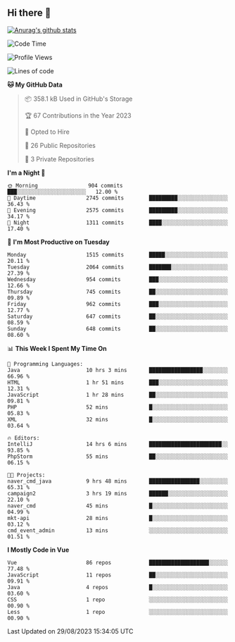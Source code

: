 ## Hi there 👋

[![Anurag's github stats](https://github-readme-stats.vercel.app/api?username=Songwonseok)](https://github.com/anuraghazra/github-readme-stats)



<!--START_SECTION:waka-->
![Code Time](http://img.shields.io/badge/Code%20Time-2%2C481%20hrs%2044%20mins-blue)

![Profile Views](http://img.shields.io/badge/Profile%20Views-1-blue)

![Lines of code](https://img.shields.io/badge/From%20Hello%20World%20I%27ve%20Written-35.0%20million%20lines%20of%20code-blue)

**🐱 My GitHub Data** 

> 📦 358.1 kB Used in GitHub's Storage 
 > 
> 🏆 67 Contributions in the Year 2023
 > 
> 💼 Opted to Hire
 > 
> 📜 26 Public Repositories 
 > 
> 🔑 3 Private Repositories 
 > 
**I'm a Night 🦉** 

```text
🌞 Morning                904 commits         ███░░░░░░░░░░░░░░░░░░░░░░   12.00 % 
🌆 Daytime                2745 commits        █████████░░░░░░░░░░░░░░░░   36.43 % 
🌃 Evening                2575 commits        █████████░░░░░░░░░░░░░░░░   34.17 % 
🌙 Night                  1311 commits        ████░░░░░░░░░░░░░░░░░░░░░   17.40 % 
```
📅 **I'm Most Productive on Tuesday** 

```text
Monday                   1515 commits        █████░░░░░░░░░░░░░░░░░░░░   20.11 % 
Tuesday                  2064 commits        ███████░░░░░░░░░░░░░░░░░░   27.39 % 
Wednesday                954 commits         ███░░░░░░░░░░░░░░░░░░░░░░   12.66 % 
Thursday                 745 commits         ██░░░░░░░░░░░░░░░░░░░░░░░   09.89 % 
Friday                   962 commits         ███░░░░░░░░░░░░░░░░░░░░░░   12.77 % 
Saturday                 647 commits         ██░░░░░░░░░░░░░░░░░░░░░░░   08.59 % 
Sunday                   648 commits         ██░░░░░░░░░░░░░░░░░░░░░░░   08.60 % 
```


📊 **This Week I Spent My Time On** 

```text
💬 Programming Languages: 
Java                     10 hrs 3 mins       █████████████████░░░░░░░░   66.96 % 
HTML                     1 hr 51 mins        ███░░░░░░░░░░░░░░░░░░░░░░   12.31 % 
JavaScript               1 hr 28 mins        ██░░░░░░░░░░░░░░░░░░░░░░░   09.81 % 
PHP                      52 mins             █░░░░░░░░░░░░░░░░░░░░░░░░   05.83 % 
XML                      32 mins             █░░░░░░░░░░░░░░░░░░░░░░░░   03.64 % 

🔥 Editors: 
IntelliJ                 14 hrs 6 mins       ███████████████████████░░   93.85 % 
PhpStorm                 55 mins             ██░░░░░░░░░░░░░░░░░░░░░░░   06.15 % 

🐱‍💻 Projects: 
naver_cmd_java           9 hrs 48 mins       ████████████████░░░░░░░░░   65.31 % 
campaign2                3 hrs 19 mins       ██████░░░░░░░░░░░░░░░░░░░   22.10 % 
naver_cmd                45 mins             █░░░░░░░░░░░░░░░░░░░░░░░░   04.99 % 
mkt-api                  28 mins             █░░░░░░░░░░░░░░░░░░░░░░░░   03.12 % 
cmd_event_admin          13 mins             ░░░░░░░░░░░░░░░░░░░░░░░░░   01.51 % 
```

**I Mostly Code in Vue** 

```text
Vue                      86 repos            ███████████████████░░░░░░   77.48 % 
JavaScript               11 repos            ██░░░░░░░░░░░░░░░░░░░░░░░   09.91 % 
Java                     4 repos             █░░░░░░░░░░░░░░░░░░░░░░░░   03.60 % 
CSS                      1 repo              ░░░░░░░░░░░░░░░░░░░░░░░░░   00.90 % 
Less                     1 repo              ░░░░░░░░░░░░░░░░░░░░░░░░░   00.90 % 
```




 Last Updated on 29/08/2023 15:34:05 UTC
<!--END_SECTION:waka-->
